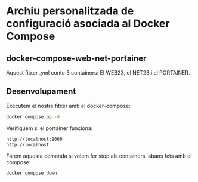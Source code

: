 # Archiu personalitzada de configuració asociada al Docker Compose

## docker-compose-web-net-portainer

Aquest fitxer .yml conte 3 containers: El WEB23, el NET23 i el PORTAINER.

## Desenvolupament

Executem el nostre fitxer amb el docker-compose:
```bash
docker compose up -d
```
Verifiquem si el portainer funciona:
```bash
http://localhost:9000
http://localhost
```
Farem aquesta comanda si volem fer stop als containers, abans fets amb el compose:
```bash
docker compose down
```
